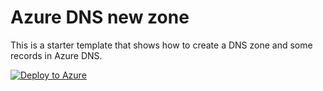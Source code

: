 # Azure DNS new zone

This is a starter template that shows how to create a DNS zone and some records in Azure DNS.

[![Deploy to Azure](http://azuredeploy.net/deploybutton.png)](https://azuredeploy.net/)
